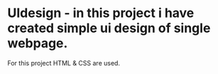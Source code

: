# UIdesign - in this project i have created simple ui design of single webpage.
For this project HTML & CSS are used.
